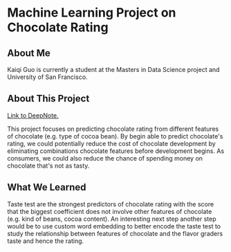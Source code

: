 <h1>Machine Learning Project on Chocolate Rating</h1>

<h2>About Me</h2>

<p>Kaiqi Guo is currently a student at the Masters in Data Science project and University of San Francisco. </p>

<h2>About This Project</h2>

<p><a href="https://deepnote.com/project/15c88ccc-0e75-46fc-8561-25080a52c07c">Link to DeepNote.</a></p>

<p>This project focuses on predicting chocolate rating from different features of chocolate (e.g. type of cocoa bean). By begin able to predict chocolate's rating, we could potentially reduce the cost of chocolate development by eliminating combinations chocolate features before development begins. As consumers, we could also reduce the chance of spending money on chocolate that's not as tasty.</p>


<h2>What We Learned</h2>
<p>Taste test are the strongest predictors of chocolate rating with the score that the biggest coefficient does not involve other features of chocolate (e.g. kind of beans, cocoa content). An interesting next step another step would be to use custom word embedding to better encode the taste test to study the relationship between features of chocolate and the flavor graders taste and hence the rating.</p>
